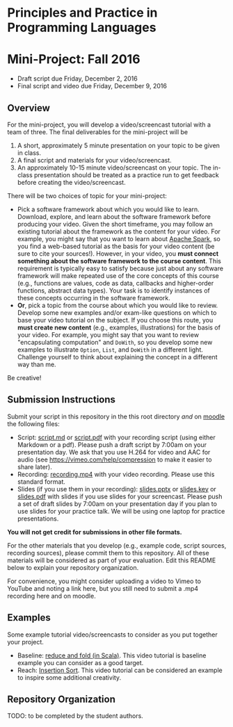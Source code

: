 # Principles and Practice in Programming Languages

# Mini-Project: Fall 2016

- Draft script due Friday, December 2, 2016
- Final script and video due Friday, December 9, 2016

## Overview

For the mini-project, you will develop a video/screencast tutorial with a team of three. The final deliverables for the mini-project will be

1. A short, approximately 5 minute presentation on your topic to be given in class.
2. A final script and materials for your video/screencast.
3. An approximately 10-15 minute video/screencast on your topic. The in-class presentation should be treated as a practice run to get feedback before creating the video/screencast.

There will be two choices of topic for your mini-project:

- Pick a software framework about which you would like to learn. Download, explore, and learn about the software framework before producing your video. Given the short timeframe, you may follow an existing tutorial about the framework as the content for your video. For example, you might say that you want to learn about [Apache Spark](http://spark.apache.org/), so you find a web-based tutorial as the basis for your video content (be sure to cite your sources!). However, in your video, you **must connect something about the software framework to the course content**. This requirement is typically easy to satisfy because just about any software framework will make repeated use of the core concepts of this course (e.g., functions are values, code as data, callbacks and higher-order functions, abstract data types). Your task is to identify instances of these concepts occurring in the software framework.
- **Or**, pick a topic from the course about which you would like to review. Develop some new examples and/or exam-like questions on which to base your video tutorial on the subject. If you choose this route, you **must create new content** (e.g., examples, illustrations) for the basis of your video. For example, you might say that you want to review "encapsulating computation" and `DoWith`, so you develop some new examples to illustrate `Option`, `List`, and `DoWith` in a different light. Challenge yourself to think about explaining the concept in a different way than me.

Be creative!

## Submission Instructions

Submit your script in this repository in the this root directory *and* on [moodle](https://moodle.cs.colorado.edu) the following files:

- Script: [script.md](script.md) or [script.pdf](script.pdf) with your recording script (using either Markdown or a pdf). Please push a draft script by 7:00am on your presentation day. We ask that you use H.264 for video and AAC for audio (see https://vimeo.com/help/compression to make it easier to share later).
- Recording: [recording.mp4](recording.mp4) with your video recording. Please use this standard format.
- Slides (if you use them in your recording): [slides.pptx](slides.pptx) or [slides.key](slides.key) or [slides.pdf](slides.pdf) with slides if you use slides for your screencast. Please push a set of draft slides by 7:00am on your presentation day if you plan to use slides for your practice talk. We will be using one laptop for practice presentations.

**You will not get credit for submissions in other file formats.**

For the other materials that you develop (e.g., example code, script sources, recording sources), please commit them to this repository. All of these materials will be considered as part of your evaluation. Edit this README below to explain your repository organization.

For convenience, you might consider uploading a video to Vimeo to YouTube and noting a link here, but you still need to submit a .mp4 recording here and on moodle.

## Examples

Some example tutorial video/screencasts to consider as you put together your project.

- Baseline: [reduce and fold (in Scala)](https://www.youtube.com/watch?v=bnOTEfNEQzw). This video tutorial is baseline example you can consider as a good target.
- Reach: [Insertion Sort](https://www.youtube.com/watch?v=DFG-XuyPYUQ). This video tutorial can be considered an example to inspire some additional creativity.

## Repository Organization

TODO: to be completed by the student authors.
